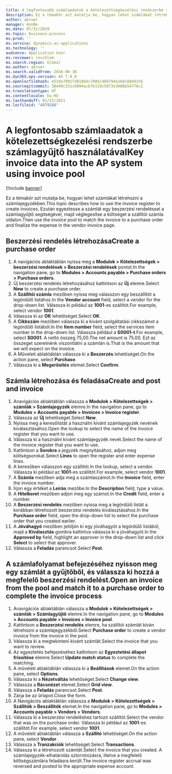 ```yaml
---
title: A legfontosabb számlaadatok a kötelezettségkezelési rendszerbe számlagyűjtő használatával
description: Ez a témakör azt mutatja be, hogyan lehet számlákat létrehozni a számlajegyzékben.
author: abruer
manager: AnnBe
ms.date: 07/31/2019
ms.topic: business-process
ms.prod: ''
ms.service: dynamics-ax-applications
ms.technology: ''
audience: Application User
ms.reviewer: roschlom
ms.search.region: Global
ms.author: abruer
ms.search.validFrom: 2016-06-30
ms.dyn365.ops.version: AX 7.0.0
ms.openlocfilehash: e53de7091fd818bdc7085c404794e16dc84dd156
ms.sourcegitcommit: 38d40c331c8894acb7b119c5073e3088b54776c1
ms.translationtype: HT
ms.contentlocale: hu-HU
ms.lasthandoff: 01/15/2021
ms.locfileid: "4979288"
---
```

# <a name="key-invoice-data-into-the-ap-system-using-invoice-pool"></a><span data-ttu-id="95399-103">A legfontosabb számlaadatok a kötelezettségkezelési rendszerbe számlagyűjtő használatával</span><span class="sxs-lookup"><span data-stu-id="95399-103">Key invoice data into the AP system using invoice pool</span></span>

[!include [banner](../../includes/banner.md)]

<span data-ttu-id="95399-104">Ez a témakör azt mutatja be, hogyan lehet számlákat létrehozni a számlajegyzékben.</span><span class="sxs-lookup"><span data-stu-id="95399-104">This topic describes how to use the invoice register to create invoices.</span></span> <span data-ttu-id="95399-105">Ezután egyeztesse a számlát egy beszerzési rendeléssel a számlagyűjtő segítségével, majd véglegesítse a költséget a szállítói számla oldalon.</span><span class="sxs-lookup"><span data-stu-id="95399-105">Then use the invoice pool to match the invoice to a purchase order and finalize the expense in the vendor invoice page.</span></span>


## <a name="create-a-purchase-order"></a><span data-ttu-id="95399-106">Beszerzési rendelés létrehozása</span><span class="sxs-lookup"><span data-stu-id="95399-106">Create a purchase order</span></span>
1. <span data-ttu-id="95399-107">A navigációs ablaktáblán nyissa meg a **Modulok > Kötelezettségek > beszerzési rendelések > Beszerzési rendelések** pontot.</span><span class="sxs-lookup"><span data-stu-id="95399-107">In the navigation pane, go to **Modules > Accounts payable > Purchase orders > Purchase orders**.</span></span>
2. <span data-ttu-id="95399-108">Új beszerzési rendelés létrehozásához kattintson az **Új** elemre.</span><span class="sxs-lookup"><span data-stu-id="95399-108">Select **New** to create a purchase order.</span></span>
3. <span data-ttu-id="95399-109">A **Szállítói számla** mezőben nyissa meg válasszon egy beszállítót a legördülő listához.</span><span class="sxs-lookup"><span data-stu-id="95399-109">In the **Vendor account** field, select a vendor for the drop-down list.</span></span> <span data-ttu-id="95399-110">Válassza ki például az **1001**-es szállítót.</span><span class="sxs-lookup"><span data-stu-id="95399-110">For example, select vendor **1001**.</span></span>
4. <span data-ttu-id="95399-111">Válassza ki az **OK** lehetőséget.</span><span class="sxs-lookup"><span data-stu-id="95399-111">Select **OK**.</span></span>
5. <span data-ttu-id="95399-112">A **Cikkszám** mezőben válassza ki a kívánt szolgáltatási cikkszámot a legördülő listából.</span><span class="sxs-lookup"><span data-stu-id="95399-112">In the **Item number** field, select the services item number in the drop-down list.</span></span> <span data-ttu-id="95399-113">Válassza például a **S0001-t**.</span><span class="sxs-lookup"><span data-stu-id="95399-113">For example, select **S0001**.</span></span> <span data-ttu-id="95399-114">A nettó összeg 75,00.</span><span class="sxs-lookup"><span data-stu-id="95399-114">The net amount is 75.00.</span></span>  <span data-ttu-id="95399-115">Ezt az összeget szeretnénk viszontlátni a számlán is.</span><span class="sxs-lookup"><span data-stu-id="95399-115">That is the amount that we will expect on the invoice.</span></span>  
6. <span data-ttu-id="95399-116">A Műveleti ablaktáblán válassza ki a **Beszerzés** lehetőséget.</span><span class="sxs-lookup"><span data-stu-id="95399-116">On the action pane, select **Purchase**.</span></span>
7. <span data-ttu-id="95399-117">Válassza ki a **Megerősítés** elemet.</span><span class="sxs-lookup"><span data-stu-id="95399-117">Select **Confirm**.</span></span>

## <a name="create-and-post-and-invoice"></a><span data-ttu-id="95399-118">Számla létrehozása és feladása</span><span class="sxs-lookup"><span data-stu-id="95399-118">Create and post and invoice</span></span>
1. <span data-ttu-id="95399-119">Anavigációs ablaktáblán válassza a **Modulok > Kötelezettségek > számlák > Számlajegyzék** elemre.</span><span class="sxs-lookup"><span data-stu-id="95399-119">In the navigation pane, go to **Modules > Accounts payable > Invoices > Invoice register**.</span></span>
2. <span data-ttu-id="95399-120">Válassza az **Új** lehetőséget.</span><span class="sxs-lookup"><span data-stu-id="95399-120">Select **New**.</span></span>
3. <span data-ttu-id="95399-121">Nyissa meg a keresőlistát a használni kívánt számlajegyzék nevének kiválasztásához.</span><span class="sxs-lookup"><span data-stu-id="95399-121">Open the lookup to select the name of the invoice register that you want to use.</span></span>
4. <span data-ttu-id="95399-122">Válassza ki a használni kívánt számlajegyzék nevét.</span><span class="sxs-lookup"><span data-stu-id="95399-122">Select the name of the invoice register that you want to use.</span></span>
5. <span data-ttu-id="95399-123">Kattintson a **Sorokra** a jegyzék megnyitásához, adjon meg költségsorokat.</span><span class="sxs-lookup"><span data-stu-id="95399-123">Select **Lines** to open the register and enter expense lines.</span></span>
6. <span data-ttu-id="95399-124">A keresőben válasszon egy szállítót.</span><span class="sxs-lookup"><span data-stu-id="95399-124">In the lookup, select a vendor.</span></span> <span data-ttu-id="95399-125">Válassza ki például az **1001**-es szállítót.</span><span class="sxs-lookup"><span data-stu-id="95399-125">For example, select vendor **1001**.</span></span>
7. <span data-ttu-id="95399-126">A **Számla** mezőben adja meg a számlaszámot.</span><span class="sxs-lookup"><span data-stu-id="95399-126">In the **Invoice** field, enter the invoice number.</span></span>
8. <span data-ttu-id="95399-127">Írjon egy értéket a **Leírás** mezőbe.</span><span class="sxs-lookup"><span data-stu-id="95399-127">In the **Description** field, type a value.</span></span>
9. <span data-ttu-id="95399-128">A **Hitelkeret** mezőben adjon meg egy számot.</span><span class="sxs-lookup"><span data-stu-id="95399-128">In the **Credit** field, enter a number.</span></span>
10. <span data-ttu-id="95399-129">A **Beszerzési rendelés** mezőben nyissa meg a legördülő listát a korábban létrehozott beszerzési rendelés kiválasztásához.</span><span class="sxs-lookup"><span data-stu-id="95399-129">In the **Purchase order** field, open the drop-down list to select the purchase order that you created earlier.</span></span>
11. <span data-ttu-id="95399-130">A **Jóváhagyó** mezőben jelöljön ki egy jóváhagyót a legördülő listából, majd a **Kiválasztás** gombra kattintva válassza ki a jóváhagyót.</span><span class="sxs-lookup"><span data-stu-id="95399-130">In the **Approved by** field, highlight an approver in the drop-down list and click **Select** to select that approver.</span></span>
12. <span data-ttu-id="95399-131">Válassza a **Feladás** parancsot.</span><span class="sxs-lookup"><span data-stu-id="95399-131">Select **Post**.</span></span>

## <a name="open-an-invoice-from-the-pool-and-match-it-to-a-purchase-order-to-complete-the-invoice-process"></a><span data-ttu-id="95399-132">A számlafolyamat befejezéséhez nyisson meg egy számlát a gyűjtőből, és válassza ki hozzá a megfelelő beszerzési rendelést.</span><span class="sxs-lookup"><span data-stu-id="95399-132">Open an invoice from the pool and match it to a purchase order to complete the invoice process</span></span>
1. <span data-ttu-id="95399-133">Anavigációs ablaktáblán válassza a **Modulok > Kötelezettségek > számlák > Számlagyűjtő** elemre.</span><span class="sxs-lookup"><span data-stu-id="95399-133">In the navigation pane, go to **Modules > Accounts payable > Invoices > Invoice pool**.</span></span>
2. <span data-ttu-id="95399-134">Kattintson a **Beszerzési rendelés** elemre, ha szállítói számlát kíván létrehozni a számlajegyzékből.</span><span class="sxs-lookup"><span data-stu-id="95399-134">Select **Purchase order** to create a vendor invoice from the invoice in the pool.</span></span>
3. <span data-ttu-id="95399-135">Válassza ki a megtekinteni kívánt számlát.</span><span class="sxs-lookup"><span data-stu-id="95399-135">Select the invoice that you want to review.</span></span>
4. <span data-ttu-id="95399-136">Az egyeztetés befejezéséhez kattintson az **Egyeztetési állapot frissítése** elemre.</span><span class="sxs-lookup"><span data-stu-id="95399-136">Select **Update match status** to complete the matching.</span></span>
5. <span data-ttu-id="95399-137">A műveleti ablaktáblán válassza ki a **Beállítások** elemet.</span><span class="sxs-lookup"><span data-stu-id="95399-137">On the action pane, select **Options**.</span></span>
6. <span data-ttu-id="95399-138">Válassza ki a **Nézetváltás** lehetőséget.</span><span class="sxs-lookup"><span data-stu-id="95399-138">Select **Change view**.</span></span>
7. <span data-ttu-id="95399-139">Válassza a **Rácsnézet** elemet.</span><span class="sxs-lookup"><span data-stu-id="95399-139">Select **Grid view**.</span></span>
8. <span data-ttu-id="95399-140">Válassza a **Feladás** parancsot.</span><span class="sxs-lookup"><span data-stu-id="95399-140">Select **Post**.</span></span>
9. <span data-ttu-id="95399-141">Zárja be az űrlapot.</span><span class="sxs-lookup"><span data-stu-id="95399-141">Close the form.</span></span>
10. <span data-ttu-id="95399-142">A Navigációs ablaktáblán válassza a **Modulok > Kötelezettségek > Szállítók > Beszállítók** elemet.</span><span class="sxs-lookup"><span data-stu-id="95399-142">In the navigation pane, go to **Modules > Accounts payable > Vendors > Vendors**.</span></span>
11. <span data-ttu-id="95399-143">Válassza ki a beszerzési rendeléshez tartozó szállítót.</span><span class="sxs-lookup"><span data-stu-id="95399-143">Select the vendor that was on the purchase order.</span></span> <span data-ttu-id="95399-144">Válassza ki például az **1001**-es szállítót.</span><span class="sxs-lookup"><span data-stu-id="95399-144">For example, select vendor **1001**.</span></span>
12. <span data-ttu-id="95399-145">A műveleti ablaktáblán válassza a **Szállító** lehetőséget.</span><span class="sxs-lookup"><span data-stu-id="95399-145">On the action pane, select **Vendor**.</span></span>
13. <span data-ttu-id="95399-146">Válassza a **Tranzakciók** lehetőséget.</span><span class="sxs-lookup"><span data-stu-id="95399-146">Select **Transactions**.</span></span>
14. <span data-ttu-id="95399-147">Válassza ki a létrehozott számlát.</span><span class="sxs-lookup"><span data-stu-id="95399-147">Select the invoice that you created.</span></span> <span data-ttu-id="95399-148">A számlajegyzék-elhatárolás sztornírozásra, illetve a megfelelő költségszámlára feladásra került.</span><span class="sxs-lookup"><span data-stu-id="95399-148">The invoice register accrual was reversed and posted to the appropriate expense account.</span></span>  

